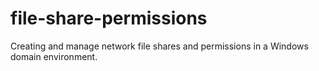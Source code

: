 # file-share-permissions
Creating and manage network file shares and permissions in a Windows domain environment.
